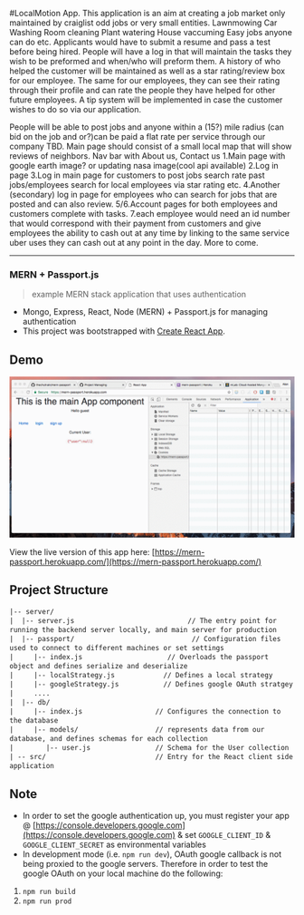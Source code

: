 #LocalMotion App.
This application is an aim at creating a job market only maintained by craiglist odd jobs or very small entities.
Lawnmowing
Car Washing
Room cleaning
Plant watering
House vaccuming
Easy jobs anyone can do
etc.
Applicants would have to submit a resume and pass a test before being hired.
People will have a log in that will maintain the tasks they wish to be preformed and when/who will preform them.
A history of who helped the customer will be maintained as well as a star rating/review box for our employee.
The same for our employees, they can see their rating through their profile and can rate the people they have helped for other future employees.
A tip system will be implemented in case the customer wishes to do so via our application.

People will be able to post jobs and anyone within a (15?) mile radius (can bid on the job and or?)can be paid a flat rate per service through our company TBD.
Main page should consist of a small local map that will show reviews of neighbors.
Nav bar with  About us, Contact us
1.Main page with google earth image? or updating nasa image(cool api available) 
2.Log in page
3.Log in main page for customers to post jobs search rate past jobs/employees search for local employees via star rating etc.
4.Another (secondary) log in page for employees who can search for jobs that are posted and can also review.
5/6.Account pages for both employees and customers complete with tasks.
7.each employee would need an id number that would correspond with their payment from customers and give employees the ability to cash out at any time by linking to the same service uber uses they can cash out at any point in the day.
More to come.


------------------------------------------------------------------------------------------------------------------------------


### MERN + Passport.js
> example MERN stack application that uses authentication

* Mongo, Express, React, Node (MERN) + Passport.js for managing authentication
* This project was bootstrapped with [Create React App](https://github.com/facebookincubator/create-react-app).

## Demo
![demo gif](./_screenshots/mern_passport_demo.gif)

View the live version of this app here:
[https://mern-passport.herokuapp.com/](https://mern-passport.herokuapp.com/)

## Project Structure
```
|-- server/
|  |-- server.js                            // The entry point for running the backend server locally, and main server for production
|  |-- passport/                             // Configuration files used to connect to different machines or set settings
|     |-- index.js                     // Overloads the passport object and defines serialize and deserialize
|     |-- localStrategy.js            // Defines a local strategy
|     |-- googleStrategy.js           // Defines google OAuth stratgey
|     ....
|  |-- db/                             
|     |-- index.js                  // Configures the connection to the database
|     |-- models/                   // represents data from our database, and defines schemas for each collection
|        |-- user.js                // Schema for the User collection
| -- src/                           // Entry for the React client side application
```

## Note
* In order to set the google authentication up, you must register your app @ [https://console.developers.google.com](https://console.developers.google.com) & set `GOOGLE_CLIENT_ID` & `GOOGLE_CLIENT_SECRET` as environmental variables
* In development mode (i.e. `npm run dev`), OAuth google callback is not being proxied to the google servers. Therefore in order to test the google OAuth on your local machine do the following:
1) `npm run build`
2) `npm run prod`
